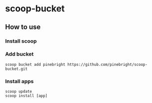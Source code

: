 # scoop-bucket

## How to use

### Install scoop

### Add bucket

```
scoop bucket add pinebright https://github.com/pinebright/scoop-bucket.git
```

### Install apps

```
scoop update
scoop install [app]
```
